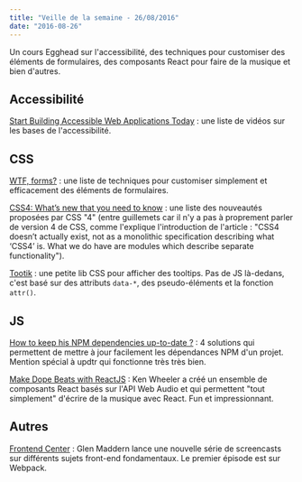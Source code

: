 ```yaml
---
title: "Veille de la semaine - 26/08/2016"
date: "2016-08-26"
---
```


Un cours Egghead sur l'accessibilité, des techniques pour customiser des éléments
de formulaires, des composants React pour faire de la musique et bien d'autres.

## Accessibilité

[Start Building Accessible Web Applications Today](https://egghead.io/courses/start-building-accessible-web-applications-today) :
une liste de vidéos sur les bases de l'accessibilité.

## CSS

[WTF, forms?](http://wtfforms.com/) : une liste de techniques pour customiser
simplement et efficacement des éléments de formulaires.

[CSS4: What’s new that you need to know](https://www.gadgetdaily.xyz/css4-whats-new-that-you-need-to-know/) :
une liste des nouveautés proposées par CSS "4" (entre guillemets car il n'y  a
pas à proprement parler de version 4 de CSS, comme l'explique l'introduction de
l'article : "CSS4 doesn’t actually exist, not as a monolithic specification
describing what ‘CSS4’ is. What we do have are modules which describe separate
functionality").

[Tootik](https://eliorshalev.github.io/tootik/) : une petite lib CSS pour
afficher des tooltips. Pas de JS là-dedans, c'est basé sur des attributs
`data-*`, des pseudo-éléments et la fonction `attr()`.

## JS

[How to keep his NPM dependencies up-to-date ?](http://blog.js-republic.com/keep-npm-dependencies-up-to-date/) :
4 solutions qui permettent de mettre à jour facilement les dépendances NPM d'un
projet. Mention spécial à updtr qui fonctionne très très bien.

[Make Dope Beats with ReactJS](https://formidable.com/blog/2016/08/22/make-dope-beats-with-reactjs/) :
Ken Wheeler a créé un ensemble de composants React basés sur l'API Web Audio et
qui permettent "tout simplement" d'écrire de la musique avec React. Fun et
impressionnant.

## Autres

[Frontend Center](https://frontend.center/) : Glen Maddern lance une nouvelle
série de screencasts sur différents sujets front-end fondamentaux. Le premier
épisode est sur Webpack.
